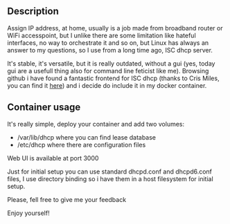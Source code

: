 ## Description
Assign IP address, at home, usually is a job made from broadband router or WiFi accesspoint, but I unlike there are some limitation like hateful interfaces, no way to orchestrate it and so on, but Linux has always an answer to my questions, so I use from a long time ago, ISC dhcp server.

It's stable, it's versatile, but it is really outdated, without a gui (yes, today gui are a usefull thing also for command line feticist like me). Browsing github i have found a fantastic frontend for ISC dhcp (thanks to Cris Miles, you can find it [here](https://github.com/Akkadius/glass-isc-dhcp)) and i decide do include it in my docker container.

## Container usage
It's really simple, deploy your container and add two volumes:
* /var/lib/dhcp where you can find lease database
* /etc/dhcp where there are configuration files

Web UI is available at port 3000

Just for initial setup you can use standard dhcpd.conf and dhcpd6.conf files, I use directory binding so i have them in a host filesystem for initial setup.

Please, fell free to give me your feedback

Enjoy yourself!
